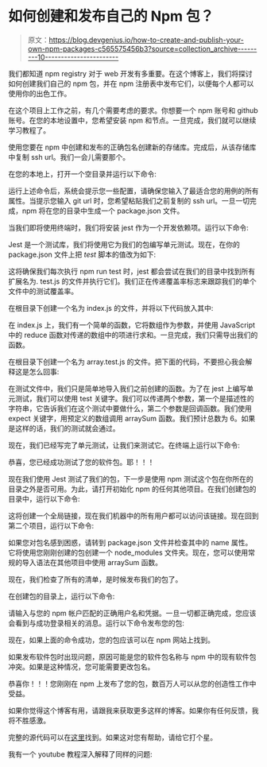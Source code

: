 # 如何创建和发布自己的 Npm 包？

> 原文：<https://blog.devgenius.io/how-to-create-and-publish-your-own-npm-packages-c565575456b3?source=collection_archive---------10----------------------->

我们都知道 npm registry 对于 web 开发有多重要。在这个博客上，我们将探讨如何创建我们自己的 npm 包，并在 npm 注册表中发布它们，以便每个人都可以使用你的出色工作。

在这个项目上工作之前，有几个需要考虑的要求。你想要一个 npm 账号和 github 账号。在您的本地设置中，您希望安装 npm 和节点。一旦完成，我们就可以继续学习教程了。

使用您要在 npm 中创建和发布的正确包名创建新的存储库。完成后，从该存储库中复制 ssh url。我们一会儿需要那个。

在您的本地上，打开一个空目录并运行以下命令:

运行上述命令后，系统会提示您一些配置，请确保您输入了最适合您的用例的所有属性。当提示您输入 git url 时，您希望粘贴我们之前复制的 ssh url。一旦一切完成，npm 将在您的目录中生成一个 package.json 文件。

当我们即将使用终端时，我们将安装 jest 作为一个开发依赖项。运行以下命令:

Jest 是一个测试库，我们将使用它为我们的包编写单元测试。现在，在你的 package.json 文件上把 *test* 脚本的值改为如下:

这将确保我们每次执行 npm run test 时，jest 都会尝试在我们的目录中找到所有扩展名为. test.js 的文件并执行它们。我们正在传递覆盖率标志来跟踪我们的单个文件中的测试覆盖率。

在根目录下创建一个名为 index.js 的文件，并将以下代码放入其中:

在 index.js 上，我们有一个简单的函数，它将数组作为参数，并使用 JavaScript 中的 reduce 函数对传递的数组中的项进行求和。一旦完成，我们只需导出我们的函数。

在根目录下创建一个名为 array.test.js 的文件。把下面的代码，不要担心我会解释这是怎么回事:

在测试文件中，我们只是简单地导入我们之前创建的函数。为了在 jest 上编写单元测试，我们可以使用 test 关键字。我们可以传递两个参数，第一个是描述性的字符串，它告诉我们在这个测试中要做什么，第二个参数是回调函数。我们使用 expect 关键字，用预定义的数组调用 arraySum 函数。我们预计总数为 6。如果是这样的话，我们的测试就会通过。

现在，我们已经写完了单元测试，让我们来测试它。在终端上运行以下命令:

恭喜，您已经成功测试了您的软件包。耶！！！

现在我们使用 Jest 测试了我们的包，下一步是使用 npm 测试这个包在你所在的目录之外是否可用。为此，请打开初始化 npm 的任何其他项目。在我们创建包的目录中，运行以下命令:

这将创建一个全局链接，现在我们机器中的所有用户都可以访问该链接。现在回到第二个项目，运行以下命令:

如果您对包名感到困惑，请转到 package.json 文件并检查其中的 name 属性。它将使用您刚刚创建的包创建一个 node_modules 文件夹。现在，您可以使用常规的导入语法在其他项目中使用 arraySum 函数。

现在，我们检查了所有的清单，是时候发布我们的包了。

在创建包的目录上，运行以下命令:

请输入与您的 npm 帐户匹配的正确用户名和凭据。一旦一切都正确完成，您应该会看到与成功登录相关的消息。运行以下命令发布您的包:

现在，如果上面的命令成功，您的包应该可以在 npm 网站上找到。

如果发布软件包时出现问题，原因可能是您的软件包名称与 npm 中的现有软件包冲突。如果是这种情况，您可能需要更改包名。

恭喜你！！！您刚刚在 npm 上发布了您的包，数百万人可以从您的创造性工作中受益。

如果你觉得这个博客有用，请跟我来获取更多这样的博客。如果你有任何反馈，我将不胜感激。

完整的源代码可以在[这里](https://github.com/sudiparyal185/array-sum-creator)找到。如果这对您有帮助，请给它打个星。

我有一个 youtube 教程深入解释了同样的问题: